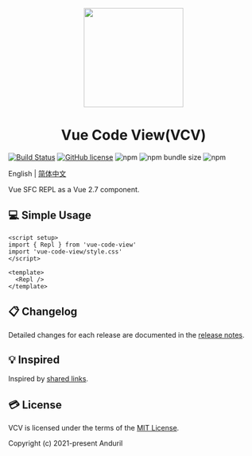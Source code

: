 <p align="center">
  <a href="https://andurils.github.io/vue-code-view/">
    <img width="200" src="https://p3-juejin.byteimg.com/tos-cn-i-k3u1fbpfcp/adee625fddf74e8db0225890aee88059~tplv-k3u1fbpfcp-watermark.image">
  </a>
</p>

<h1 align="center">Vue Code View(VCV)</h1>

[![Build Status](https://app.travis-ci.com/andurils/vue-code-view.svg?branch=dev)](https://app.travis-ci.com/andurils/vue-code-view)
[![GitHub license](https://img.shields.io/github/license/andurils/vue-code-view)](https://github.com/andurils/vue-code-view/blob/main/LICENSE)
![npm](https://img.shields.io/npm/v/vue-code-view)
![npm bundle size](https://img.shields.io/bundlephobia/min/vue-code-view)
![npm](https://img.shields.io/npm/dt/vue-code-view?label=npm%20downloads)

English | [简体中文](./README.zh-CN.md)

Vue SFC REPL as a Vue 2.7 component.

## 💻 Simple Usage

```vue
<script setup>
import { Repl } from 'vue-code-view'
import 'vue-code-view/style.css'
</script>

<template>
  <Repl />
</template>
```

## 📋 Changelog

Detailed changes for each release are documented in the [release notes](./CHANGELOG.zh-CN.md).

## 💡 Inspired

Inspired by [shared links](./INSPIRED.zh-CN.md).

## 💳 License

VCV is licensed under the terms of the [MIT License](./LICENSE).

Copyright (c) 2021-present Anduril

[preview-ol-v03]:https://p3-juejin.byteimg.com/tos-cn-i-k3u1fbpfcp/987ab9814e314f92a244fdf6510e6224~tplv-k3u1fbpfcp-watermark.image?
